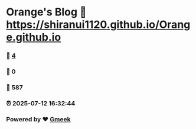 # Orange's Blog :link: https://shiranui1120.github.io/Orange.github.io 
### :page_facing_up: [4](https://shiranui1120.github.io/Orange.github.io/tag.html) 
### :speech_balloon: 0 
### :hibiscus: 587 
### :alarm_clock: 2025-07-12 16:32:44 
### Powered by :heart: [Gmeek](https://github.com/Meekdai/Gmeek)
